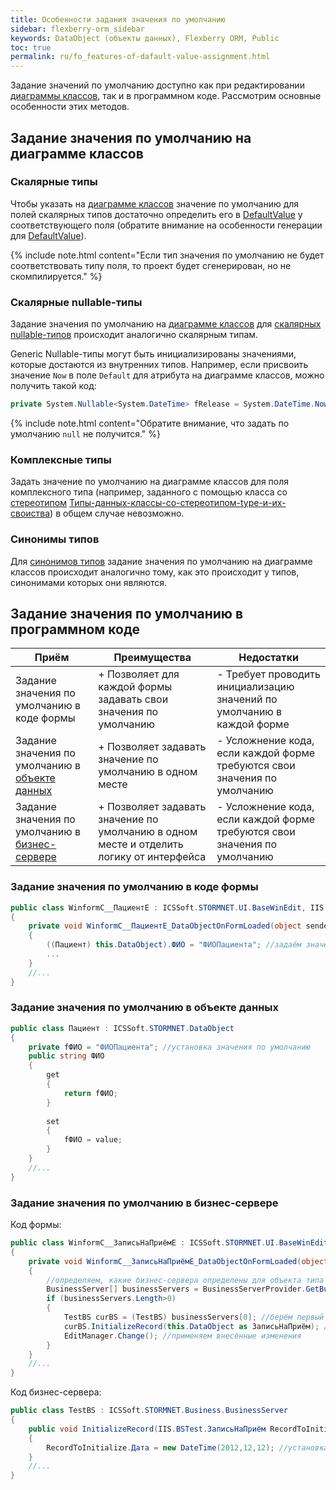 ```yaml
---
title: Особенности задания значения по умолчанию
sidebar: flexberry-orm_sidebar
keywords: DataObject (объекты данных), Flexberry ORM, Public
toc: true
permalink: ru/fo_features-of-dafault-value-assignment.html
---
```


Задание значений по умолчанию доступно как при редактировании [диаграммы классов](fd_class-diagram.html), так и в программном коде. Рассмотрим основные особенности этих методов.

## Задание значения по умолчанию на диаграмме классов

### Скалярные типы

Чтобы указать на [диаграмме классов](fd_class-diagram.html) значение по умолчанию для полей скалярных типов достаточно определить его в [DefaultValue](fo_attributes-class-data.html) у соответствующего поля (обратите внимание на особенности генерации для [DefaultValue](fo_attributes-class-data.html)).

{% include note.html content="Если тип значения по умолчанию не будет соответствовать типу поля, то проект будет сгенерирован, но не скомпилируется." %}

### Cкалярные nullable-типы

Задание значения по умолчанию на [диаграмме классов](fd_class-diagram.html) для [скалярных nullable-типов](fd_nullable-types.html) происходит аналогично скалярным типам.

Generic Nullable-типы могут быть инициализированы значениями, которые достаются из внутренних типов. Например, если присвоить значение `Now` в поле `Default` для атрибута на диаграмме классов, можно получить такой код:

```cs
private System.Nullable<System.DateTime> fRelease = System.DateTime.Now;
```
{% include note.html content="Обратите внимание, что задать по умолчанию `null` не получится." %}

### Комплексные типы

Задать значение по умолчанию на диаграмме классов для поля комплексного типа (например, заданного с помощью класса со [стереотипом](fd_key-concepts.html) [Типы-данных-классы-со-стереотипом-type-и-их-своиства](fd_data-types-properties.html)) в общем случае невозможно.

### Синонимы типов

Для [синонимов типов](fd_typedef.html) задание значения по умолчанию на диаграмме классов происходит аналогично тому, как это происходит у типов, синонимами которых они являются. 

## Задание значения по умолчанию в программном коде

| Приём | Преимущества | Недостатки |
|---|---|---|
| Задание значения по умолчанию в коде формы | + Позволяет для каждой формы задавать свои значения по умолчанию | - Требует проводить инициализацию значений по умолчанию в каждой форме |
| Задание значения по умолчанию в [объекте данных](fo_data-object.html) | + Позволяет задавать значение по умолчанию в одном месте | - Усложнение кода, если каждой форме требуются свои значения по умолчанию |
| Задание значения по умолчанию в [бизнес-сервере](fo_business-servers-wrapper-business-facade.html) | + Позволяет задавать значение по умолчанию в одном месте и отделить логику от интерфейса | - Усложнение кода, если каждой форме требуются свои значения по умолчанию |

### Задание значения по умолчанию в коде формы

```csharp
public class WinformC__ПациентE : ICSSoft.STORMNET.UI.BaseWinEdit, IIS.BSTest.DPDIC__ПациентE
{
	private void WinformC__ПациентE_DataObjectOnFormLoaded(object sender, EventArgs e)
	{
		((Пациент) this.DataObject).ФИО = "ФИОПациента"; //задаём значения по умолчанию
		...
	}
	//...
}
```

### Задание значения по умолчанию в объекте данных

```csharp
public class Пациент : ICSSoft.STORMNET.DataObject
{
	private fФИО = "ФИОПациента"; //установка значения по умолчанию
	public string ФИО 
	{
		get
		{
			return fФИО;
		}
		
		set
		{
			fФИО = value;
		}
	}
	//...
}
```

### Задание значения по умолчанию в бизнес-сервере
Код формы:

```csharp
public class WinformC__ЗаписьНаПриёмE : ICSSoft.STORMNET.UI.BaseWinEdit, IIS.BSTest.DPDIC__ЗаписьНаПриёмE
{
	private void WinformC__ЗаписьНаПриёмE_DataObjectOnFormLoaded(object sender, EventArgs e)
	{
		//определяем, какие бизнес-сервера определены для объекта типа "ЗаписьНаПриём"
		BusinessServer[] businessServers = BusinessServerProvider.GetBusinessServer(typeof(ЗаписьНаПриём), DataServiceObjectEvents.OnAllEvents, DataServiceProvider.DataService);
		if (businessServers.Length>0) 
		{
			TestBS curBS = (TestBS) businessServers[0]; //берём первый и единственный (в данном случае единственный)
			curBS.InitializeRecord(this.DataObject as ЗаписьНаПриём); //задаём значения по умолчанию
			EditManager.Change(); //применяем внесённые изменения
		}
	}
	//...
}
```

Код бизнес-сервера:

```csharp
public class TestBS : ICSSoft.STORMNET.Business.BusinessServer
{
	public void InitializeRecord(IIS.BSTest.ЗаписьНаПриём RecordToInitialize)
	{
		RecordToInitialize.Дата = new DateTime(2012,12,12); //установка значения по умолчанию
	}
	//...
}
```

